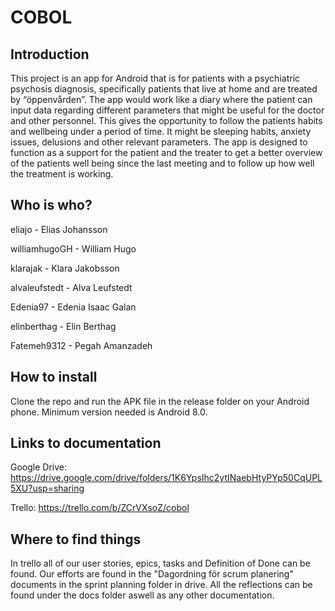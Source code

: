 # COBOL
## Introduction
This project is an app for Android that is for patients with a psychiatric psychosis diagnosis, specifically patients that live at home and are treated by “öppenvården”. The app would work like a diary where the patient can input data regarding different parameters that might be useful for the doctor and other personnel. This gives the opportunity to follow the patients habits and wellbeing under a period of  time. It might be sleeping habits, anxiety issues, delusions and other relevant parameters. The app is designed to function as a support for the patient and the treater to get a better overview of the patients well being since the last meeting and to follow up how well the treatment is working. 
## Who is who?

eliajo - Elias Johansson  

williamhugoGH - William Hugo

klarajak - Klara Jakobsson

alvaleufstedt - Alva Leufstedt

Edenia97 - Edenia Isaac Galan

elinberthag - Elin Berthag

Fatemeh9312 - Pegah Amanzadeh

## How to install
Clone the repo and run the APK file in the release folder on your Android phone. Minimum version needed is Android 8.0.

## Links to documentation
Google Drive: https://drive.google.com/drive/folders/1K6YpsIhc2ytINaebHtyPYp50CqUPL5XU?usp=sharing

Trello: https://trello.com/b/ZCrVXsoZ/cobol

## Where to find things
In trello all of our user stories, epics, tasks and Definition of Done can be found. Our efforts are found in the "Dagordning för scrum planering" documents in the sprint planning folder in drive. All the reflections can be found under the docs folder aswell as any other documentation.
